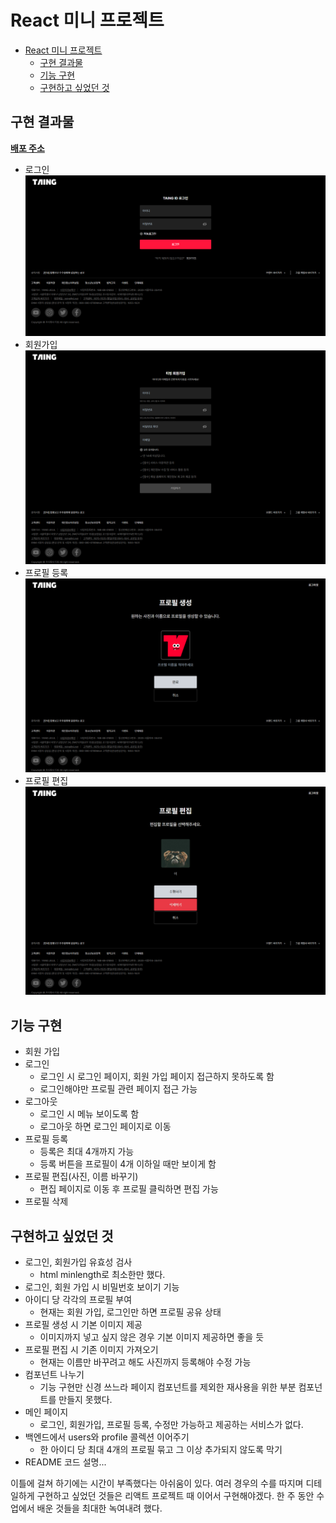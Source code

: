 # React 미니 프로젝트

- [React 미니 프로젝트](#react-미니-프로젝트)
  - [구현 결과물](#구현-결과물)
  - [기능 구현](#기능-구현)
  - [구현하고 싶었던 것](#구현하고-싶었던-것)

## 구현 결과물
**[배포 주소][]**

- 로그인
![Alt text](./public/로그인.png) 
- 회원가입
![Alt text](./public/회원가입.png)
- 프로필 등록
![Alt text](./public/프로필등록.png)
- 프로필 편집
![Alt text](./public/프로필편집.png)

## 기능 구현
- 회원 가입
- 로그인
  - 로그인 시 로그인 페이지, 회원 가입 페이지 접근하지 못하도록 함
  - 로그인해야만 프로필 관련 페이지 접근 가능
- 로그아웃
  - 로그인 시 메뉴 보이도록 함
  - 로그아웃 하면 로그인 페이지로 이동
- 프로필 등록
  - 등록은 최대 4개까지 가능
  - 등록 버튼을 프로필이 4개 이하일 때만 보이게 함
- 프로필 편집(사진, 이름 바꾸기)
  - 편집 페이지로 이동 후 프로필 클릭하면 편집 가능
- 프로필 삭제

## 구현하고 싶었던 것
- 로그인, 회원가입 유효성 검사
  - html minlength로 최소한만 했다.
- 로그인, 회원 가입 시 비밀번호 보이기 기능
- 아이디 당 각각의 프로필 부여
  - 현재는 회원 가입, 로그인만 하면 프로필 공유 상태
- 프로필 생성 시 기본 이미지 제공
  - 이미지까지 넣고 싶지 않은 경우 기본 이미지 제공하면 좋을 듯
- 프로필 편집 시 기존 이미지 가져오기
  - 현재는 이름만 바꾸려고 해도 사진까지 등록해야 수정 가능
- 컴포넌트 나누기
  - 기능 구현만 신경 쓰느라 페이지 컴포넌트를 제외한 재사용을 위한 부분 컴포넌트를 만들지 못했다.
- 메인 페이지
  - 로그인, 회원가입, 프로필 등록, 수정만 가능하고 제공하는 서비스가 없다.
- 백엔드에서 users와 profile 콜렉션 이어주기
  - 한 아이디 당 최대 4개의 프로필 묶고 그 이상 추가되지 않도록 막기
- README 코드 설명...  

이틀에 걸쳐 하기에는 시간이 부족했다는 아쉬움이 있다. 여러 경우의 수를 따지며 디테일하게 구현하고 싶었던 것들은 리액트 프로젝트 때 이어서 구현해야겠다. 한 주 동안 수업에서 배운 것들을 최대한 녹여내려 했다.

[배포 주소]: https://rustandbone.github.io/react-homework/